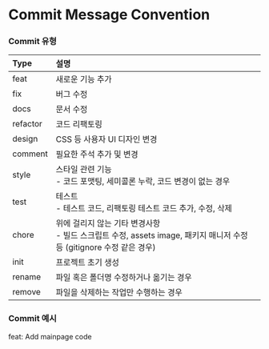 # Commit Message Convention

### Commit 유형

| Type     | 설명                                                         |
| :------- | :----------------------------------------------------------- |
| feat     | 새로운 기능 추가                                             |
| fix      | 버그 수정                                                    |
| docs     | 문서 수정                                                    |
| refactor | 코드 리팩토링                                                |
| design   | CSS 등 사용자 UI 디자인 변경                                 |
| comment  | 필요한 주석 추가 및 변경                                     |
| style    | 스타일 관련 기능<br />- 코드 포맷팅, 세미콜론 누락, 코드 변경이 없는 경우 |
| test     | 테스트<br />- 테스트 코드, 리팩토링 테스트 코드 추가, 수정, 삭제        |
| chore    | 위에 걸리지 않는 기타 변경사항<br />- 빌드 스크립트 수정, assets image, 패키지 매니저 수정 등 (gitignore 수정 같은 경우) |
| init     | 프로젝트 초기 생성                                             |
| rename   | 파일 혹은 폴더명 수정하거나 옮기는 경우                      |
| remove   | 파일을 삭제하는 작업만 수행하는 경우                         |

### Commit 예시

feat: Add mainpage code

